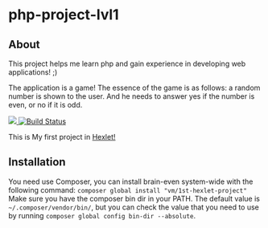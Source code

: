 # php-project-lvl1

## About
This project helps me learn php and gain experience in developing web applications! ;) 

The application is a game!
The essence of the game is as follows: a random number is shown to the user. 
And he needs to answer yes if the number is even, or no if it is odd.

<a href="https://codeclimate.com/github/VitaMinKin/php-project-lvl1/maintainability">
  <img src="https://api.codeclimate.com/v1/badges/ed90828dec2c01738abf/maintainability" />
</a>

<a href="https://travis-ci.org/VitaMinKin/php-project-lvl1">
  <img src="https://travis-ci.org/VitaMinKin/php-project-lvl1.svg?branch=master" alt="Build Status" />
</a>

This is My first project in <a href="https://ru.hexlet.io/u/vitaminkin" >Hexlet!</a>

## Installation

You need use Composer, you can install brain-even system-wide with the following command:
        `composer global install "vm/1st-hexlet-project"`
Make sure you have the composer bin dir in your PATH. The default value is `~/.composer/vendor/bin/`, 
but you can check the value that you need to use by running `composer global config bin-dir --absolute`.


